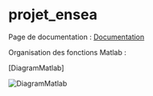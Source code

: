 projet_ensea
============

Page de documentation : [Documentation]

[Documentation]:http://benoitfragit.github.io/projet_ensea/ "Documentation"

Organisation des fonctions Matlab :

[DiagramMatlab]

![DiagramMatlab](https://github.com/benoitfragit/projet_ensea/blob/master/resources/Documentation/docMatlab/schemaMATLAB.jpg)
